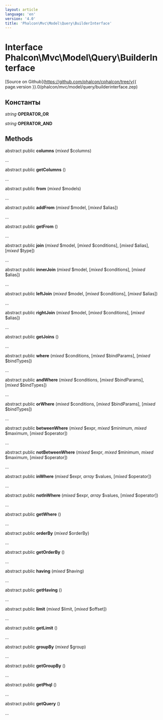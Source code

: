 ```yaml
---
layout: article
language: 'en'
version: '4.0'
title: 'Phalcon\Mvc\Model\Query\BuilderInterface'
---
```

# Interface **Phalcon\Mvc\Model\Query\BuilderInterface**

[Source on Github](https://github.com/phalcon/cphalcon/tree/v{{ page.version }}.0/phalcon/mvc/model/query/builderinterface.zep)

## Константы

*string* **OPERATOR_OR**

*string* **OPERATOR_AND**

## Methods

abstract public **columns** (*mixed* $columns)

...

abstract public **getColumns** ()

...

abstract public **from** (*mixed* $models)

...

abstract public **addFrom** (*mixed* $model, [*mixed* $alias])

...

abstract public **getFrom** ()

...

abstract public **join** (*mixed* $model, [*mixed* $conditions], [*mixed* $alias], [*mixed* $type])

...

abstract public **innerJoin** (*mixed* $model, [*mixed* $conditions], [*mixed* $alias])

...

abstract public **leftJoin** (*mixed* $model, [*mixed* $conditions], [*mixed* $alias])

...

abstract public **rightJoin** (*mixed* $model, [*mixed* $conditions], [*mixed* $alias])

...

abstract public **getJoins** ()

...

abstract public **where** (*mixed* $conditions, [*mixed* $bindParams], [*mixed* $bindTypes])

...

abstract public **andWhere** (*mixed* $conditions, [*mixed* $bindParams], [*mixed* $bindTypes])

...

abstract public **orWhere** (*mixed* $conditions, [*mixed* $bindParams], [*mixed* $bindTypes])

...

abstract public **betweenWhere** (*mixed* $expr, *mixed* $minimum, *mixed* $maximum, [*mixed* $operator])

...

abstract public **notBetweenWhere** (*mixed* $expr, *mixed* $minimum, *mixed* $maximum, [*mixed* $operator])

...

abstract public **inWhere** (*mixed* $expr, *array* $values, [*mixed* $operator])

...

abstract public **notInWhere** (*mixed* $expr, *array* $values, [*mixed* $operator])

...

abstract public **getWhere** ()

...

abstract public **orderBy** (*mixed* $orderBy)

...

abstract public **getOrderBy** ()

...

abstract public **having** (*mixed* $having)

...

abstract public **getHaving** ()

...

abstract public **limit** (*mixed* $limit, [*mixed* $offset])

...

abstract public **getLimit** ()

...

abstract public **groupBy** (*mixed* $group)

...

abstract public **getGroupBy** ()

...

abstract public **getPhql** ()

...

abstract public **getQuery** ()

...